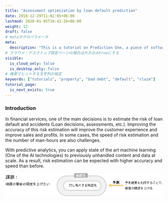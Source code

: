 ```yaml
---
title: "Assessment optimization by loan default prediction"
date: 2018-12-29T11:02:05+06:00
lastmod: 2020-01-05T10:42:26+06:00
weight: 12
draft: false
# metaタグのパラメータ
meta:
  description: "This is a tutorial on Prediction One, a piece of software that can be easily operated by non-experts, which calculates predictions from data. Let's take a look at how Prediction One can be used to improve the efficiency of assessment by bad debt prediction."
# クラウド・デスクトップ限定ページの場合は片方のみtrueにする
visible:
  is_cloud_only: false
  is_desktop_only: false
# 検索でヒットする文字列の指定
keywords: ["tutorials", "property", "bad debt", "default", "claim"]
tutorial_page:
  is_next_exists: true
---
```


### Introduction

In financial services, one of the main decisions is to estimate the risk of loan default and accidents (Loan decisions, assessments, etc.). Improving the accuracy of this risk estimation will improve the customer experience and improve sales and profits. In some cases, the speed of risk estimation and the number of man-hours are also challenges.

With predictive analytics, you can apply state of the art machine learning (One of the AI technologies) to previously unhandled content and data at scale. As a result, risk estimation can be expected with higher accuracy and speed than before.

![](img_en/t_slide2.png)
